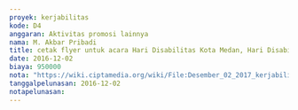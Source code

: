 ```yaml
---
proyek: kerjabilitas
kode: D4
anggaran: Aktivitas promosi lainnya
nama: M. Akbar Pribadi
title: cetak flyer untuk acara Hari Disabilitas Kota Medan, Hari Disabilitas Sumatera Utara dan Universitas USU
date: 2016-12-02
biaya: 950000
nota: "https://wiki.ciptamedia.org/wiki/File:Desember_02_2017_kerjabilitas_D4_cetak_flyer_akbar.jpg"
tanggalpelunasan: 2016-12-02
notapelunasan:
---
```

